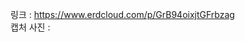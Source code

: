 링크 : https://www.erdcloud.com/p/GrB94oixjtGFrbzag  
캡처 사진 :

<ima width="600" height="336" src="./capture.png" frameborder="0" allowfullscreen></ima>
